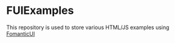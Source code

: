 # FUIExamples

This repository is used to store various HTML/JS examples using <a href="https://github.com/fomantic/Fomantic-UI">FomanticUI</a>

